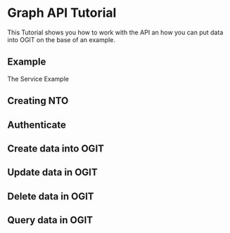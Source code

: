 # Graph API Tutorial

This Tutorial shows you how to work with the API an how you can
put data into OGIT on the base of an example.

## Example
The Service Example

## Creating NTO

## Authenticate

## Create data into OGIT

## Update data in OGIT

## Delete data in OGIT

## Query data in OGIT
